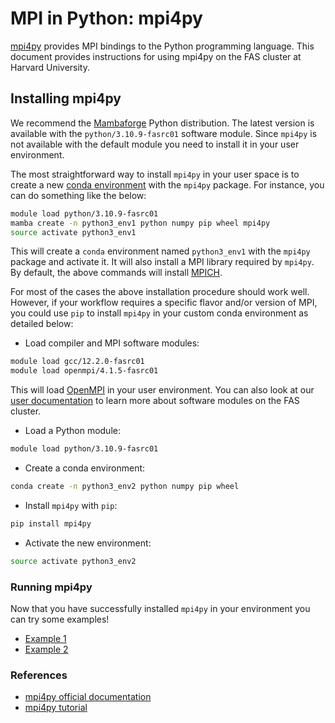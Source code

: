 # MPI in Python: mpi4py

[mpi4py](https://mpi4py.readthedocs.io/en/stable) provides MPI bindings to the Python programming language. This document provides instructions for using mpi4py on the FAS cluster at Harvard University.

## Installing mpi4py

We recommend the [Mambaforge](https://github.com/conda-forge/miniforge#mambaforge) Python distribution. The latest version is available with the <code>python/3.10.9-fasrc01</code> software module. Since <code>mpi4py</code> is not available with the default module you need to install it in your user environment.

The most straightforward way to install <code>mpi4py</code> in your user space is to create a new [conda environment](https://docs.conda.io/projects/conda/en/latest/user-guide/tasks/manage-environments.html) with the <code>mpi4py</code> package. For instance, you can do something like the below:

```bash
module load python/3.10.9-fasrc01
mamba create -n python3_env1 python numpy pip wheel mpi4py
source activate python3_env1  
```

This will create a <code>conda</code> environment named <code>python3_env1</code> with the <code>mpi4py</code> package and activate it. It will also install a MPI library required by <code>mpi4py</code>. By default, the above commands will install [MPICH](https://www.mpich.org).

For most of the cases the above installation procedure should work well. However, if your workflow requires a specific flavor and/or version of MPI, you could use <code>pip</code> to install <code>mpi4py</code> in your custom conda environment as detailed below:

* Load compiler and MPI software modules:
```bash
module load gcc/12.2.0-fasrc01
module load openmpi/4.1.5-fasrc01
```

This will load [OpenMPI](https://www.open-mpi.org) in your user environment. You can also look at our [user documentation](https://docs.rc.fas.harvard.edu/kb/modules-intro) to learn more about software modules on the FAS cluster.

* Load a Python module:

```bash
module load python/3.10.9-fasrc01
```

* Create a conda environment:

```bash
conda create -n python3_env2 python numpy pip wheel
```

* Install <code>mpi4py</code> with <code>pip</code>:

```bash
pip install mpi4py
```

* Activate the new environment:

```bash
source activate python3_env2
```

### Running mpi4py

Now that you have successfully installed <code>mpi4py</code> in your environment you can try some examples!

* [Example 1](Example1/)
* [Example 2](Example2/)

### References

* [mpi4py official documentation](https://mpi4py.readthedocs.io/en/stable)
* [mpi4py tutorial](https://mpi4py.readthedocs.io/en/stable/tutorial.html)